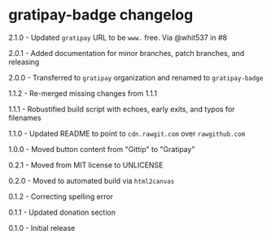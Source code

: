# gratipay-badge changelog
2.1.0 - Updated `gratipay` URL to be `www.` free. Via @whit537 in #8

2.0.1 - Added documentation for minor branches, patch branches, and releasing

2.0.0 - Transferred to `gratipay` organization and renamed to `gratipay-badge`

1.1.2 - Re-merged missing changes from 1.1.1

1.1.1 - Robustified build script with echoes, early exits, and typos for filenames

1.1.0 - Updated README to point to `cdn.rawgit.com` over `rawgithub.com`

1.0.0 - Moved button content from "Gittip" to "Gratipay"

0.2.1 - Moved from MIT license to UNLICENSE

0.2.0 - Moved to automated build via `html2canvas`

0.1.2 - Correcting spelling error

0.1.1 - Updated donation section

0.1.0 - Initial release
